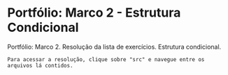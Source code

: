 # Portfólio: Marco 2 - Estrutura Condicional

Portfólio: Marco 2. Resolução da lista de exercícios. Estrutura condicional.

```Para acessar a resolução, clique sobre "src" e navegue entre os arquivos lá contidos.```
